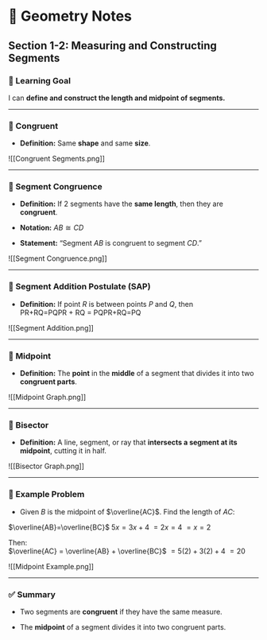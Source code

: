 # 📐 Geometry Notes

## Section 1-2: Measuring and Constructing Segments

### 📘 Learning Goal

I can **define and construct the length and midpoint of segments.**

---

### 🔹 Congruent

- **Definition:** Same **shape** and same **size**.
    

![[Congruent Segments.png]]

---

### 🔹 Segment Congruence

- **Definition:** If 2 segments have the **same length**, then they are **congruent**.
    
- **Notation:** $AB \cong CD$
    
- **Statement:** “Segment $AB$ is congruent to segment $CD$.”
    

![[Segment Congruence.png]]

---

### 📌 Segment Addition Postulate (SAP)

- **Definition:** If point $R$ is between points $P$ and $Q$, then  
    PR+RQ=PQPR + RQ = PQPR+RQ=PQ
    

![[Segment Addition.png]]

---

### 🔹 Midpoint

- **Definition:** The **point** in the **middle** of a segment that divides it into two **congruent parts**.
    

![[Midpoint Graph.png]]

---

### 🔹 Bisector

- **Definition:** A line, segment, or ray that **intersects a segment at its midpoint**, cutting it in half.
    

![[Bisector Graph.png]]

---

### 📝 Example Problem

- Given $B$ is the midpoint of $\overline{AC}$. Find the length of $AC$:
    
$\overline{AB}=\overline{BC}$
$5x=3x+4$ 
$=2x=4$
$=x=2$

Then:  
$\overline{AC} = \overline{AB} + \overline{BC}$
	$= 5(2)+3(2)+4$
	$=20$

![[Midpoint Example.png]]

---

### ✅ Summary

- Two segments are **congruent** if they have the same measure.
    
- The **midpoint** of a segment divides it into two congruent parts.